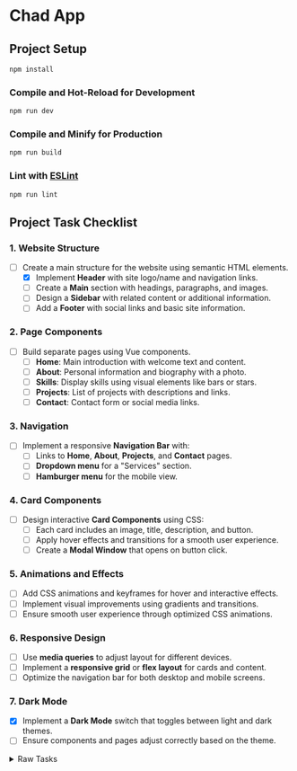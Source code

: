 # Chad App

## Project Setup

```sh
npm install
```

### Compile and Hot-Reload for Development

```sh
npm run dev
```

### Compile and Minify for Production

```sh
npm run build
```

### Lint with [ESLint](https://eslint.org/)

```sh
npm run lint
```

## Project Task Checklist

### 1. Website Structure

- [ ] Create a main structure for the website using semantic HTML elements.
    - [x] Implement **Header** with site logo/name and navigation links.
    - [ ] Create a **Main** section with headings, paragraphs, and images.
    - [ ] Design a **Sidebar** with related content or additional information.
    - [ ] Add a **Footer** with social links and basic site information.

### 2. Page Components

- [ ] Build separate pages using Vue components.
    - [ ] **Home**: Main introduction with welcome text and content.
    - [ ] **About**: Personal information and biography with a photo.
    - [ ] **Skills**: Display skills using visual elements like bars or stars.
    - [ ] **Projects**: List of projects with descriptions and links.
    - [ ] **Contact**: Contact form or social media links.

### 3. Navigation

- [ ] Implement a responsive **Navigation Bar** with:
    - [ ] Links to **Home**, **About**, **Projects**, and **Contact** pages.
    - [ ] **Dropdown menu** for a "Services" section.
    - [ ] **Hamburger menu** for the mobile view.

### 4. Card Components

- [ ] Design interactive **Card Components** using CSS:
    - [ ] Each card includes an image, title, description, and button.
    - [ ] Apply hover effects and transitions for a smooth user experience.
    - [ ] Create a **Modal Window** that opens on button click.

### 5. Animations and Effects

- [ ] Add CSS animations and keyframes for hover and interactive effects.
- [ ] Implement visual improvements using gradients and transitions.
- [ ] Ensure smooth user experience through optimized CSS animations.

### 6. Responsive Design

- [ ] Use **media queries** to adjust layout for different devices.
- [ ] Implement a **responsive grid** or **flex layout** for cards and content.
- [ ] Optimize the navigation bar for both desktop and mobile screens.

### 7. Dark Mode

- [x] Implement a **Dark Mode** switch that toggles between light and dark themes.
- [ ] Ensure components and pages adjust correctly based on the theme.

<details>
  <summary>Raw Tasks</summary>

#### Task 1

Izveidot pamata HTML tīmekļa vietnes struktūru ar galveno sadaļu, galveni, kājeni, navigācijas izvēlni un dažiem
vienkāršiem elementiem.

* Galvene (`<header>`):
    * Pievieno galveni ar vietnes nosaukumu un navigācijas izvēlni, kas sastāv no saitēm uz **“Home”**, **“About”**, un
      **“Contact”** sadaļām.
* Galvenā sadaļa (`<main>`):
    * Izveido galveno sadaļu ar vienu vai diviem virsrakstiem (`<h1>`, `<h2>`), īsu tekstu (`<p>`), un vienu
      attēlu (`<img>`).
* Sānu josla (`<aside>`):
    * Pievieno sānu joslu ar īsu tekstu vai papildu informāciju, piemēram, saistītu rakstu sarakstu.
* Kājene (`<footer>`):
    * Izveido kājeni ar pamatinformāciju, piemēram, autortiesību paziņojumu, un sociālo tīklu saites.
* Piešķir stilu ar CSS (pēc izvēles):
    * Vari pievienot pamata CSS, lai stilizētu galveni, navigācijas joslu, galveno saturu, sānu joslu un kājeni. To var
      izdarīt vai nu pašā HTML failā, izmantojot `<style>`, vai izveidojot atsevišķu CSS failu.

#### Task 2

Uzdevums: Izveidot vienkāršu portfolio mājaslapu, izmantojot tikai HTML un CSS. Lapā jāiekļauj sadaļas par sevi,
prasmēm, projektu saraksts un kontaktinformācija.

* Izmanto HTML5 semantiskos elementus (`<header>`, `<nav>`, `<section>`, `<article>`, `<footer>`, utt.).

* Sadaļas:
    * Galvene (**Header**) ar tavu vārdu un navigācijas izvēlni.
    * Par mani (**About Me**) sadaļa, kurā ir īss apraksts par tevi, iespējams, ar tavu fotoattēlu.
    * Prasmes (**Skills**) sadaļa, kurā ir saraksts ar tavām prasmēm (izmanto CSS, lai prasmes attēlotu grafiski,
      piemēram,
      progress bar vai zvaigznes).
    * Projekti (**Projects**) sadaļa, kurā ir saraksts ar taviem projektiem. Katram projektam jābūt atsevišķam blokam ar
      nosaukumu, īsu aprakstu un saiti uz projektu.
    * Kontakti (**Contact**) sadaļa ar saziņas formu vai sociālo tīklu saitēm.
* Atbilstoša responsivitāte, lai lapa izskatītos labi gan uz lieliem, gan uz maziem ekrāniem (izmanto CSS media
  queries).
* Dizains:
    * Izmanto **Google Fonts**, lai pievienotu pielāgotus fontus.
    * Veido vienotu krāsu shēmu (vismaz divas galvenās krāsas).
    * Izmanto CSS pārveides un pārejas (`transform`, `transition`), lai pievienotu interaktīvus efektus (piemēram,
      mainās
      krāsa, kad kursors uzbrauc uz elementa).
    * Nodrošini, ka attēli un fonti ir pielāgoti dažādu ierīču izmēriem.

#### Task 3

Uzdevums: Karte (Card) ar hover efektiem

Izveido stilizētu kartiņu (card) izkārtojumu, kas mainās, kad lietotājs uz tās uzbrauc ar peli (hover efekti). Uzdevums
ir paredzēts, lai praktizētu CSS izkārtojumus, hover efektus, pārejas (transitions) un animācijas.

* Izvietojums:
    * Izveido lapu ar vismaz trim kartītēm, kas izvietotas rindā.
    * Izmanto **Flexbox** vai **CSS Grid**, lai sakārtotu kartītes horizontāli un nodrošinātu responsivitāti.
* Stilizēšana:
    * Katrā kartītē ir jābūt:
    * Attēlam (piemēram, produktu bilde vai cita vizuāla informācija).
    * Virsrakstam (piemēram, produkta nosaukums).
    * Aprakstam (īss teksts).
    * Poga (kas izskatās interaktīva).
* Hover efekts:
    * Kad lietotājs uzbrauc ar peli uz kartītes, tai ir jāveic vizuālas izmaiņas (piemēram, jāpaceļas no fona, jāmaina
      ēna vai jāveido krāsu pāreja).
    * Poga kartītes apakšā maina krāsu vai izmēru, kad lietotājs to hoverē.
* CSS pārejas un animācijas:
    * Pievieno CSS pārejas (`transition`) kartītei, lai hover efekti būtu gludi.
    * Pielieto keyframes animācijas, lai kartīte “paceltos” vai izveidotu kādu citu vizuālu efektu.

#### Task 4

* Navigācijas izvēlne:
    * Pievieno vienkāršu izvēlni lapas augšpusē.
    * Izmanto CSS izkārtojumu (piemēram, Flexbox vai inline-block), lai izveidotu horizontālu navigācijas joslu.
    * Hover efekts navigācijas elementiem (pārbraucot ar peli, mainās fona krāsa vai fonta krāsa).
* Kartiņas ar hover efektiem:
    * Kartiņas (Card) saglabā ar iepriekš norādītajiem hover efektiem, kuras maina izskatu, kad lietotājs uz tām uzbrauc
      ar peli.
* Responsivitāte:
    * Nodrošini, ka gan navigācijas izvēlne, gan kartītes ir responsīvas un labi izskatās dažādos ekrānos, piemēram,
      izmantojot media queries.
    * Navigācijas hover efekti:
    * Var pievienot krāsu pārejas vai animācijas navigācijas izvēlnes hover efektiem.

* Papildu uzdevumi:
    * Izvērsta stilizācija: Eksperimentē ar dažādām krāsu shēmām, piemēram, izmanto gradientus navigācijas fonam vai
      kartītēm.
    * Ikonas izvēlnē: Pievieno ikonu (piemēram, izmantojot **FontAwesome**) blakus katram izvēlnes elementam.
    * Dark mode: Pievieno CSS **Dark mode** versiju, kur mainās izvēlnes un kartīšu krāsas.

#### Task 5

* Pievieno Dropdown izvēlni:
    * Papildini esošo navigācijas izvēlni ar dropdown funkcionalitāti. Kad lietotājs pārbrauc ar peli pār izvēlnes
      elementu **“Services”**, jāparādās papildu apakšizvēlnei ar vairākām iespējām.
* Pievieno modālo logu (Modal):
    * Pievieno iespēju, ka, klikšķinot uz kartītes pogas (**“Learn More”**), atveras modālais logs, kurā ir detalizētāka
      informācija par kartiņas saturu.
* Pievieno animāciju hover efektam:
    * Pielieto CSS Keyframe animācijas, lai kartīšu hover efekti būtu vēl interesantāki. Piemēram, kartītes attēlam
      vajadzētu lēnām palielināties (_zoom-in_) vai mainīt izskatu.
* Pievieno gradientus un pārejas:
    * Pievieno CSS gradientus kartītēm vai pogām, kas vizuāli uzlabo dizainu. Izmanto gradientu pārejas uz pogām hover
      efektos, lai mainītu pogas krāsu.
* Izveido responsīvu hamburgera izvēlni:
    * Izveido hamburgera izvēlni, kas parādās mobilajās ierīcēs, aizstājot navigācijas joslu. Kad lietotājs klikšķina uz
      hamburgera ikonas, parādās izvelkamā izvēlne.
</details>